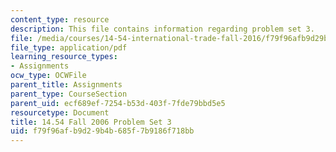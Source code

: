 ```yaml
---
content_type: resource
description: This file contains information regarding problem set 3.
file: /media/courses/14-54-international-trade-fall-2016/f79f96afb9d29b4b685f7b9186f718bb_MIT14_54F16_ProblemSet3.pdf
file_type: application/pdf
learning_resource_types:
- Assignments
ocw_type: OCWFile
parent_title: Assignments
parent_type: CourseSection
parent_uid: ecf689ef-7254-b53d-403f-7fde79bbd5e5
resourcetype: Document
title: 14.54 Fall 2006 Problem Set 3
uid: f79f96af-b9d2-9b4b-685f-7b9186f718bb
---
```

